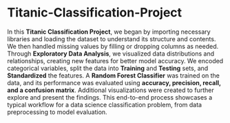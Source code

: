 # Titanic-Classification-Project
In this **Titanic Classification Project**, we began by importing necessary libraries and loading the dataset to understand its structure and contents. We then handled missing values by filling or dropping columns as needed. Through **Exploratory Data Analysis**, we visualized data distributions and relationships, creating new features for better model accuracy. We encoded categorical variables, split the data into **Training** and **Testing** sets, and **Standardized** the features. A **Random Forest Classifier** was trained on the data, and its performance was evaluated using **accuracy, precision, recall, and a confusion matrix**. Additional visualizations were created to further explore and present the findings. This end-to-end process showcases a typical workflow for a data science classification problem, from data preprocessing to model evaluation.
